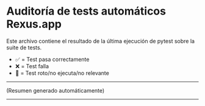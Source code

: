 # Auditoría de tests automáticos Rexus.app

Este archivo contiene el resultado de la última ejecución de pytest sobre la suite de tests.

- ✅ = Test pasa correctamente
- ❌ = Test falla
- 🚫 = Test roto/no ejecuta/no relevante

---

(Resumen generado automáticamente)

---

